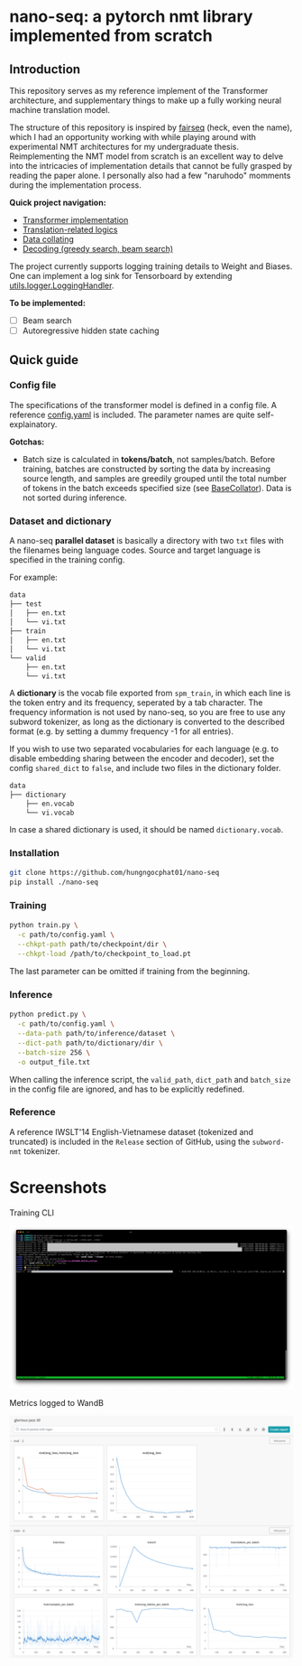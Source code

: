 # nano-seq: a pytorch nmt library implemented from scratch

## Introduction

This repository serves as my reference implement of the Transformer architecture, and supplementary things to make up a fully working neural machine translation model.

The structure of this repository is inspired by [fairseq](https://github.com/facebookresearch/fairseq) (heck, even the name), which I had an opportunity working with while playing around with experimental NMT architectures for my undergraduate thesis. Reimplementing the NMT model from scratch is an excellent way to delve into the intricacies of implementation details that cannot be fully grasped by reading the paper alone. I personally also had a few "naruhodo" momments during the implementation process.

**Quick project navigation:**
- [Transformer implementation](nano_seq/module/transformer.py)
- [Translation-related logics](nano_seq/task/translation.py)
- [Data collating](nano_seq/data/collator.py)
- [Decoding (greedy search, beam search)](nano_seq/utils/search.py)

The project currently supports logging training details to Weight and Biases. One can implement a log sink for Tensorboard by extending [utils.logger.LoggingHandler](nano_seq/utils/logger.py).

**To be implemented:**

- [ ] Beam search
- [ ] Autoregressive hidden state caching

## Quick guide

### Config file

The specifications of the transformer model is defined in a config file. A reference [config.yaml](config.yaml) is included. The parameter names are quite self-explainatory.

**Gotchas:**

- Batch size is calculated in **tokens/batch**, not samples/batch. Before training, batches are constructed by sorting the data by increasing source length, and samples are greedily grouped until the total number of tokens in the batch exceeds specified size (see [BaseCollator](nano_seq/data/collator.py)). Data is not sorted during inference.

### Dataset and dictionary

A nano-seq **parallel dataset** is basically a directory with two `txt` files with the filenames being language codes. Source and target language is specified in the training config.

For example:
```
data
├── test
│   ├── en.txt
│   └── vi.txt
├── train
│   ├── en.txt
│   └── vi.txt
└── valid
    ├── en.txt
    └── vi.txt
```

A **dictionary** is the vocab file exported from `spm_train`, in which each line is the token entry and its frequency, seperated by a tab character. The frequency information is not used by nano-seq, so you are free to use any subword tokenizer, as long as the dictionary is converted to the described format (e.g. by setting a dummy frequency -1 for all entries).

If you wish to use two separated vocabularies for each language (e.g. to disable embedding sharing between the encoder and decoder), set the config `shared_dict` to `false`, and include two files in the dictionary folder.

```
data
├── dictionary
    ├── en.vocab
    └── vi.vocab
```

In case a shared dictionary is used, it should be named `dictionary.vocab`.

### Installation

```bash
git clone https://github.com/hungngocphat01/nano-seq
pip install ./nano-seq
```

### Training

```bash
python train.py \
  -c path/to/config.yaml \
  --chkpt-path path/to/checkpoint/dir \
  --chkpt-load /path/to/checkpoint_to_load.pt
```

The last parameter can be omitted if training from the beginning.

### Inference

```bash
python predict.py \
  -c path/to/config.yaml \
  --data-path path/to/inference/dataset \
  --dict-path path/to/dictionary/dir \
  --batch-size 256 \
  -o output_file.txt
```

When calling the inference script, the `valid_path`, `dict_path` and `batch_size` in the config file are ignored, and has to be explicitly redefined.

### Reference

A reference IWSLT'14 English-Vietnamese dataset (tokenized and truncated) is included in the `Release` section of GitHub, using the `subword-nmt` tokenizer.

# Screenshots

Training CLI

![](assets/training.png)

Metrics logged to WandB

![](assets/wandb.png)
